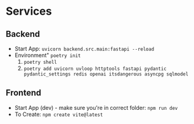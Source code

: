 # Services

## Backend
- Start App: `uvicorn backend.src.main:fastapi --reload`
- Environment" `poetry init`
    1. `poetry shell`
    2. `poetry add uvicorn uvloop httptools fastapi pydantic pydantic_settings redis openai itsdangerous asyncpg sqlmodel`

## Frontend
- Start App (dev) - make sure you're in correct folder: `npm run dev`
- To Create: `npm create vite@latest`